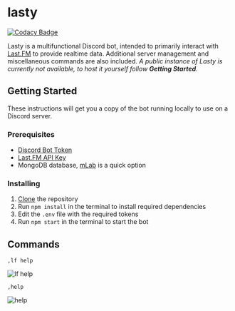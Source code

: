 # lasty
[![Codacy Badge](https://api.codacy.com/project/badge/Grade/770d884fb3a5471c9060518f9463c2eb)](https://app.codacy.com/app/dxnter/lasty?utm_source=github.com&utm_medium=referral&utm_content=dxnter/lasty&utm_campaign=Badge_Grade_Dashboard)

Lasty is a multifunctional Discord bot, intended to primarily interact with [Last.FM](https://www.last.fm/) to provide realtime data. Additional server management and miscellaneous commands are also included. *A public instance of Lasty is currently not available, to host it yourself follow **Getting Started**.*

## Getting Started

These instructions will get you a copy of the bot running locally to use on a Discord server.

### Prerequisites

* [Discord Bot Token](https://github.com/reactiflux/discord-irc/wiki/Creating-a-discord-bot-&-getting-a-token)
* [Last.FM API Key](https://www.last.fm/api)
* MongoDB database, [mLab](https://mlab.com/) is a quick option

### Installing
1. [Clone](https://help.github.com/articles/cloning-a-repository/) the repository
2. Run `npm install` in the terminal to install required dependencies
3. Edit the `.env` file with the required tokens
4. Run `npm start` in the terminal to start the bot


## Commands
`,lf help`

![lf help](https://i.imgur.com/n0kS07l.png)

`,help`

![help](https://i.imgur.com/d7kImnr.png)
